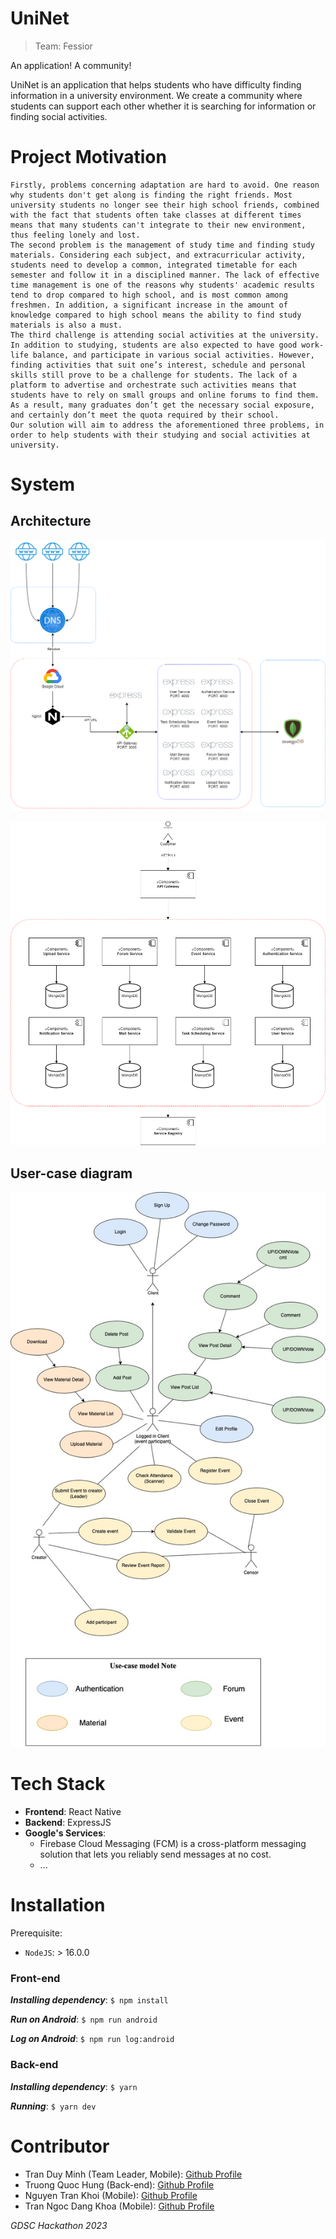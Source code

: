 # UniNet
> Team: Fessior

An application! A community!

UniNet is an application that helps students who have difficulty finding information in a university environment. We create a community where students can support each other whether it is searching for information or finding social activities. 

# Project Motivation

	Firstly, problems concerning adaptation are hard to avoid. One reason why students don't get along is finding the right friends. Most university students no longer see their high school friends, combined with the fact that students often take classes at different times means that many students can't integrate to their new environment, thus feeling lonely and lost. 
	The second problem is the management of study time and finding study materials. Considering each subject, and extracurricular activity, students need to develop a common, integrated timetable for each semester and follow it in a disciplined manner. The lack of effective time management is one of the reasons why students' academic results tend to drop compared to high school, and is most common among freshmen. In addition, a significant increase in the amount of knowledge compared to high school means the ability to find study materials is also a must. 
	The third challenge is attending social activities at the university. In addition to studying, students are also expected to have good work-life balance, and participate in various social activities. However, finding activities that suit one’s interest, schedule and personal skills still prove to be a challenge for students. The lack of a platform to advertise and orchestrate such activities means that students have to rely on small groups and online forums to find them. As a result, many graduates don’t get the necessary social exposure, and certainly don’t meet the quota required by their school.
	Our solution will aim to address the aforementioned three problems, in order to help students with their studying and social activities at university.

# System

## Architecture

![General Architecture](https://github.com/Jamesklein218/UniNet/blob/main/images/architecture.png)

![Service Architecture](https://github.com/Jamesklein218/UniNet/blob/main/images/service.png)

## User-case diagram

![User Case Diagram](https://github.com/Jamesklein218/UniNet/blob/main/images/usercase.jpg)

# Tech Stack
- **Frontend**: React Native
- **Backend**: ExpressJS
- **Google's Services**: 
  - Firebase Cloud Messaging (FCM) is a cross-platform messaging solution that lets you reliably send messages at no cost.
  - ...

# Installation
Prerequisite:
- `NodeJS`: > 16.0.0

### Front-end
***Installing dependency***:
    ```
    $ npm install
    ```

***Run on Android***:
    ```
    $ npm run android
    ```

***Log on Android***:
    ```
    $ npm run log:android
    ```

### Back-end
***Installing dependency***:
    ```
    $ yarn
    ```

***Running***: 
    ```
    $ yarn dev
    ```

# Contributor
- Tran Duy Minh (Team Leader, Mobile): [Github Profile](https://github.com/Mdtr3002A)
- Truong Quoc Hung (Back-end): [Github Profile](https://github.com/qhung312)
- Nguyen Tran Khoi (Mobile): [Github Profile](https://github.com/NooBat)
- Tran Ngoc Dang Khoa (Mobile): [Github Profile](https://github.com/Jamesklein218)

*GDSC Hackathon 2023*
